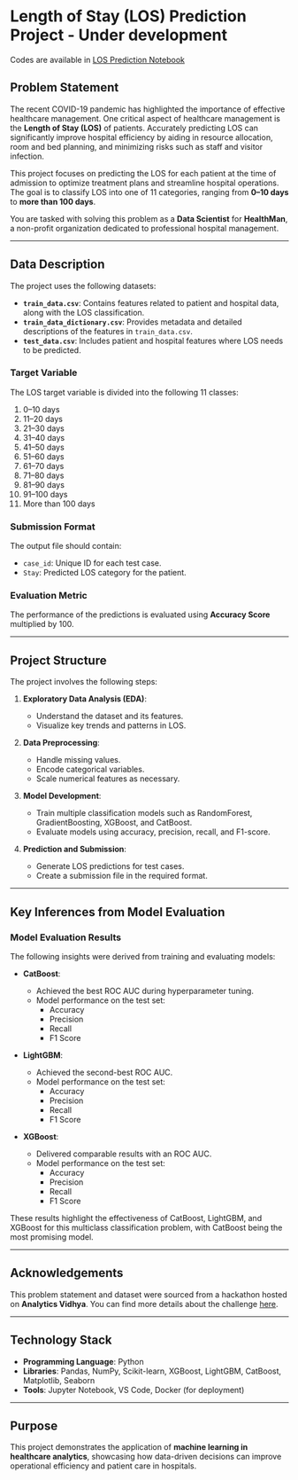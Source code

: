 # Length of Stay (LOS) Prediction Project - Under development

Codes are available in [LOS Prediction Notebook](./Code)

## **Problem Statement**
The recent COVID-19 pandemic has highlighted the importance of effective healthcare management. One critical aspect of healthcare management is the **Length of Stay (LOS)** of patients. Accurately predicting LOS can significantly improve hospital efficiency by aiding in resource allocation, room and bed planning, and minimizing risks such as staff and visitor infection.

This project focuses on predicting the LOS for each patient at the time of admission to optimize treatment plans and streamline hospital operations. The goal is to classify LOS into one of 11 categories, ranging from **0–10 days** to **more than 100 days**.

You are tasked with solving this problem as a **Data Scientist** for **HealthMan**, a non-profit organization dedicated to professional hospital management.

---

## **Data Description**
The project uses the following datasets:

- **`train_data.csv`**: Contains features related to patient and hospital data, along with the LOS classification.
- **`train_data_dictionary.csv`**: Provides metadata and detailed descriptions of the features in `train_data.csv`.
- **`test_data.csv`**: Includes patient and hospital features where LOS needs to be predicted.

### **Target Variable**
The LOS target variable is divided into the following 11 classes:
1. 0–10 days
2. 11–20 days
3. 21–30 days
4. 31–40 days
5. 41–50 days
6. 51–60 days
7. 61–70 days
8. 71–80 days
9. 81–90 days
10. 91–100 days
11. More than 100 days

### **Submission Format**
The output file should contain:
- `case_id`: Unique ID for each test case.
- `Stay`: Predicted LOS category for the patient.

### **Evaluation Metric**
The performance of the predictions is evaluated using **Accuracy Score** multiplied by 100.

---

## **Project Structure**
The project involves the following steps:

1. **Exploratory Data Analysis (EDA)**:
   - Understand the dataset and its features.
   - Visualize key trends and patterns in LOS.

2. **Data Preprocessing**:
   - Handle missing values.
   - Encode categorical variables.
   - Scale numerical features as necessary.

3. **Model Development**:
   - Train multiple classification models such as RandomForest, GradientBoosting, XGBoost, and CatBoost.
   - Evaluate models using accuracy, precision, recall, and F1-score.

4. **Prediction and Submission**:
   - Generate LOS predictions for test cases.
   - Create a submission file in the required format.

---

## **Key Inferences from Model Evaluation**
### **Model Evaluation Results**
The following insights were derived from training and evaluating models:

- **CatBoost**:
  - Achieved the best ROC AUC during hyperparameter tuning.
  - Model performance on the test set:
    - Accuracy
    - Precision
    - Recall
    - F1 Score

- **LightGBM**:
  - Achieved the second-best ROC AUC.
  - Model performance on the test set:
    - Accuracy
    - Precision
    - Recall
    - F1 Score

- **XGBoost**:
  - Delivered comparable results with an ROC AUC.
  - Model performance on the test set:
    - Accuracy
    - Precision
    - Recall
    - F1 Score

These results highlight the effectiveness of CatBoost, LightGBM, and XGBoost for this multiclass classification problem, with CatBoost being the most promising model.

---

## **Acknowledgements**
This problem statement and dataset were sourced from a hackathon hosted on **Analytics Vidhya**. You can find more details about the challenge [here](https://datahack.analyticsvidhya.com/contest/janatahack-healthcare-analytics-ii/#ProblemStatement).

---

## **Technology Stack**
- **Programming Language**: Python
- **Libraries**: Pandas, NumPy, Scikit-learn, XGBoost, LightGBM, CatBoost, Matplotlib, Seaborn
- **Tools**: Jupyter Notebook, VS Code, Docker (for deployment)

---

## **Purpose**
This project demonstrates the application of **machine learning in healthcare analytics**, showcasing how data-driven decisions can improve operational efficiency and patient care in hospitals.
